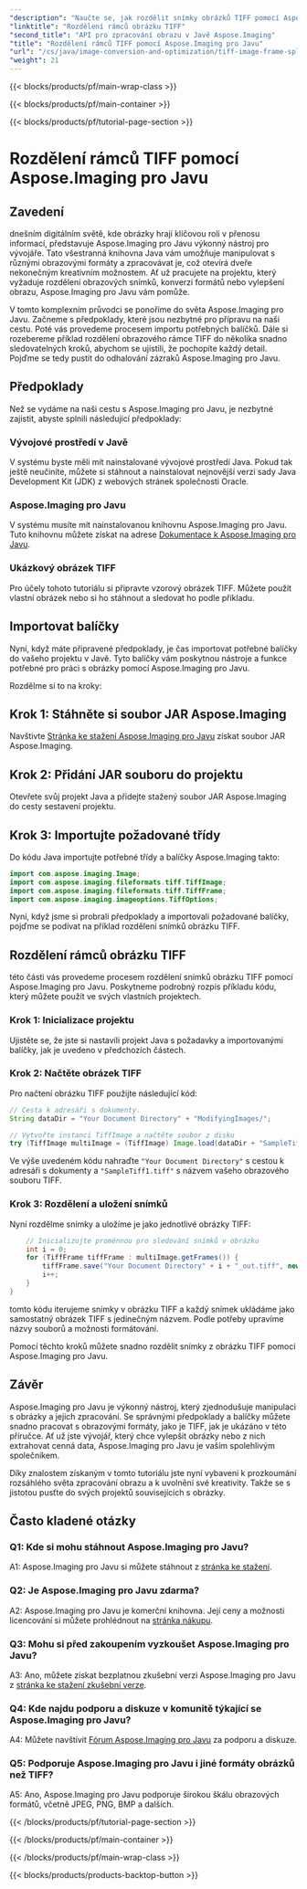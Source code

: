 ```yaml
---
"description": "Naučte se, jak rozdělit snímky obrázků TIFF pomocí Aspose.Imaging pro Javu. Podrobný návod s předpoklady, příkladem kódu a nejčastějšími dotazy pro vývojáře."
"linktitle": "Rozdělení rámců obrázku TIFF"
"second_title": "API pro zpracování obrazu v Javě Aspose.Imaging"
"title": "Rozdělení rámců TIFF pomocí Aspose.Imaging pro Javu"
"url": "/cs/java/image-conversion-and-optimization/tiff-image-frame-splitting/"
"weight": 21
---
```


{{< blocks/products/pf/main-wrap-class >}}

{{< blocks/products/pf/main-container >}}

{{< blocks/products/pf/tutorial-page-section >}}

# Rozdělení rámců TIFF pomocí Aspose.Imaging pro Javu

## Zavedení

dnešním digitálním světě, kde obrázky hrají klíčovou roli v přenosu informací, představuje Aspose.Imaging pro Javu výkonný nástroj pro vývojáře. Tato všestranná knihovna Java vám umožňuje manipulovat s různými obrazovými formáty a zpracovávat je, což otevírá dveře nekonečným kreativním možnostem. Ať už pracujete na projektu, který vyžaduje rozdělení obrazových snímků, konverzi formátů nebo vylepšení obrazu, Aspose.Imaging pro Javu vám pomůže.

V tomto komplexním průvodci se ponoříme do světa Aspose.Imaging pro Javu. Začneme s předpoklady, které jsou nezbytné pro přípravu na naši cestu. Poté vás provedeme procesem importu potřebných balíčků. Dále si rozebereme příklad rozdělení obrazového rámce TIFF do několika snadno sledovatelných kroků, abychom se ujistili, že pochopíte každý detail. Pojďme se tedy pustit do odhalování zázraků Aspose.Imaging pro Javu.

## Předpoklady

Než se vydáme na naši cestu s Aspose.Imaging pro Javu, je nezbytné zajistit, abyste splnili následující předpoklady:

### Vývojové prostředí v Javě
V systému byste měli mít nainstalované vývojové prostředí Java. Pokud tak ještě neučiníte, můžete si stáhnout a nainstalovat nejnovější verzi sady Java Development Kit (JDK) z webových stránek společnosti Oracle.

### Aspose.Imaging pro Javu
V systému musíte mít nainstalovanou knihovnu Aspose.Imaging pro Javu. Tuto knihovnu můžete získat na adrese [Dokumentace k Aspose.Imaging pro Javu](https://reference.aspose.com/imaging/java/).

### Ukázkový obrázek TIFF
Pro účely tohoto tutoriálu si připravte vzorový obrázek TIFF. Můžete použít vlastní obrázek nebo si ho stáhnout a sledovat ho podle příkladu.

## Importovat balíčky

Nyní, když máte připravené předpoklady, je čas importovat potřebné balíčky do vašeho projektu v Javě. Tyto balíčky vám poskytnou nástroje a funkce potřebné pro práci s obrázky pomocí Aspose.Imaging pro Javu.

Rozdělme si to na kroky:

## Krok 1: Stáhněte si soubor JAR Aspose.Imaging

Navštivte [Stránka ke stažení Aspose.Imaging pro Javu](https://releases.aspose.com/imaging/java/) získat soubor JAR Aspose.Imaging.

## Krok 2: Přidání JAR souboru do projektu

Otevřete svůj projekt Java a přidejte stažený soubor JAR Aspose.Imaging do cesty sestavení projektu.

## Krok 3: Importujte požadované třídy

Do kódu Java importujte potřebné třídy a balíčky Aspose.Imaging takto:

```java
import com.aspose.imaging.Image;
import com.aspose.imaging.fileformats.tiff.TiffImage;
import com.aspose.imaging.fileformats.tiff.TiffFrame;
import com.aspose.imaging.imageoptions.TiffOptions;
```

Nyní, když jsme si probrali předpoklady a importovali požadované balíčky, pojďme se podívat na příklad rozdělení snímků obrázku TIFF.

## Rozdělení rámců obrázku TIFF

této části vás provedeme procesem rozdělení snímků obrázku TIFF pomocí Aspose.Imaging pro Javu. Poskytneme podrobný rozpis příkladu kódu, který můžete použít ve svých vlastních projektech.

### Krok 1: Inicializace projektu
Ujistěte se, že jste si nastavili projekt Java s požadavky a importovanými balíčky, jak je uvedeno v předchozích částech.

### Krok 2: Načtěte obrázek TIFF
Pro načtení obrázku TIFF použijte následující kód:

```java
// Cesta k adresáři s dokumenty.
String dataDir = "Your Document Directory" + "ModifyingImages/";

// Vytvořte instanci TiffImage a načtěte soubor z disku
try (TiffImage multiImage = (TiffImage) Image.load(dataDir + "SampleTiff1.tiff")) {
```

Ve výše uvedeném kódu nahraďte `"Your Document Directory"` s cestou k adresáři s dokumenty a `"SampleTiff1.tiff"` s názvem vašeho obrazového souboru TIFF.

### Krok 3: Rozdělení a uložení snímků
Nyní rozdělme snímky a uložíme je jako jednotlivé obrázky TIFF:

```java
    // Inicializujte proměnnou pro sledování snímků v obrázku
    int i = 0;
    for (TiffFrame tiffFrame : multiImage.getFrames()) {
        tiffFrame.save("Your Document Directory" + i + "_out.tiff", new TiffOptions(TiffExpectedFormat.TiffJpegRgb));
        i++;
    }
}
```

tomto kódu iterujeme snímky v obrázku TIFF a každý snímek ukládáme jako samostatný obrázek TIFF s jedinečným názvem. Podle potřeby upravíme názvy souborů a možnosti formátování.

Pomocí těchto kroků můžete snadno rozdělit snímky z obrázku TIFF pomocí Aspose.Imaging pro Javu.

## Závěr

Aspose.Imaging pro Javu je výkonný nástroj, který zjednodušuje manipulaci s obrázky a jejich zpracování. Se správnými předpoklady a balíčky můžete snadno pracovat s obrazovými formáty, jako je TIFF, jak je ukázáno v této příručce. Ať už jste vývojář, který chce vylepšit obrázky nebo z nich extrahovat cenná data, Aspose.Imaging pro Javu je vaším spolehlivým společníkem.

Díky znalostem získaným v tomto tutoriálu jste nyní vybaveni k prozkoumání rozsáhlého světa zpracování obrazu a k uvolnění své kreativity. Takže se s jistotou pusťte do svých projektů souvisejících s obrázky.

## Často kladené otázky

### Q1: Kde si mohu stáhnout Aspose.Imaging pro Javu?

A1: Aspose.Imaging pro Javu si můžete stáhnout z [stránka ke stažení](https://releases.aspose.com/imaging/java/).

### Q2: Je Aspose.Imaging pro Javu zdarma?

A2: Aspose.Imaging pro Javu je komerční knihovna. Její ceny a možnosti licencování si můžete prohlédnout na [stránka nákupu](https://purchase.aspose.com/buy).

### Q3: Mohu si před zakoupením vyzkoušet Aspose.Imaging pro Javu?

A3: Ano, můžete získat bezplatnou zkušební verzi Aspose.Imaging pro Javu z [stránka ke stažení zkušební verze](https://releases.aspose.com/).

### Q4: Kde najdu podporu a diskuze v komunitě týkající se Aspose.Imaging pro Javu?

A4: Můžete navštívit [Fórum Aspose.Imaging pro Javu](https://forum.aspose.com/) za podporu a diskuze.

### Q5: Podporuje Aspose.Imaging pro Javu i jiné formáty obrázků než TIFF?

A5: Ano, Aspose.Imaging pro Javu podporuje širokou škálu obrazových formátů, včetně JPEG, PNG, BMP a dalších.

{{< /blocks/products/pf/tutorial-page-section >}}

{{< /blocks/products/pf/main-container >}}

{{< /blocks/products/pf/main-wrap-class >}}

{{< blocks/products/products-backtop-button >}}